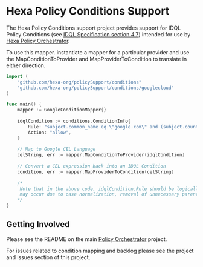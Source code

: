 # Hexa Policy Conditions Support

The Hexa Policy Conditions support project provides support for IDQL Policy Conditions (see 
[IDQL Specification section 4.7](https://github.com/hexa-org/policy/blob/main/specs/IDQL-core-specification.md#47-condition)) 
intended for use by [Hexa Policy Orchestrator](https://github.com/hexa-org/policy-orchestrator).

To use this mapper. instantiate a mapper for a particular provider and use the MapConditionToProvider and
MapProviderToCondition to translate in either direction.

```go
import (
	"github.com/hexa-org/policySupport/conditions"
    "github.com/hexa-org/policySupport/conditions/googlecloud"
)

func main() {
	mapper := GoogleConditionMapper{}
	
	idqlCondition := conditions.ConditionInfo{
		Rule: "subject.common_name eq \"google.com\" and (subject.country_code eq \"US\" or subject.country_code eq \"IR\")",
		Action: "allow",
    }
	
	// Map to Google CEL Language
	celString, err := mapper.MapConditionToProvider(idqlCondition)
	
	// Convert a CEL expression back into an IDQL Condition
	condition, err := mapper.MapProviderToCondition(celString)
	
	/*
	 Note that in the above code, idqlCondition.Rule should be logically equivalent to condition.Rule. Some differences
	 may occur due to case normalization, removal of unnecessary parentheses, etc.
	*/
}
```

## Getting Involved

Please see the README on the main [Policy Orchestrator](https://github.com/hexa-org/policy-orchestrator) project.

For issues related to condition mapping and backlog please see the project and issues section of this project.

